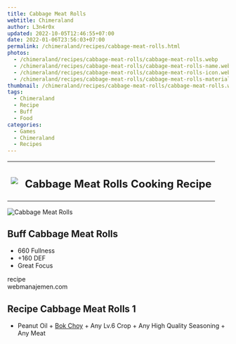 ```yaml
---
title: Cabbage Meat Rolls
webtitle: Chimeraland
author: L3n4r0x
updated: 2022-10-05T12:46:55+07:00
date: 2022-01-06T23:56:03+07:00
permalink: /chimeraland/recipes/cabbage-meat-rolls.html
photos:
  - /chimeraland/recipes/cabbage-meat-rolls/cabbage-meat-rolls.webp
  - /chimeraland/recipes/cabbage-meat-rolls/cabbage-meat-rolls-name.webp
  - /chimeraland/recipes/cabbage-meat-rolls/cabbage-meat-rolls-icon.webp
  - /chimeraland/recipes/cabbage-meat-rolls/cabbage-meat-rolls-material.webp
thumbnail: /chimeraland/recipes/cabbage-meat-rolls/cabbage-meat-rolls.webp
tags:
  - Chimeraland
  - Recipe
  - Buff
  - Food
categories:
  - Games
  - Chimeraland
  - Recipes
---
```


<section id="bootstrap-wrapper"><link rel="stylesheet" href="https://cdn.statically.io/gh/dimaslanjaka/Web-Manajemen/40ac3225/css/bootstrap-4.5-wrapper.css"/><div class="row mb-2"><div class="col-md-12 mb-2"><table class="table" id="post-info"><tbody><tr><td><img class="d-inline-block me-2" src="/chimeraland/recipes/cabbage-meat-rolls/cabbage-meat-rolls-icon.webp" width="auto" height="auto"/></td><td><h1 class="fs-5">Cabbage Meat Rolls Cooking Recipe</h1></td></tr></tbody></table></div></div><div class="card mb-2"><div class="row g-0"><div class="col-sm-4 position-relative mb-2"><img src="/chimeraland/recipes/cabbage-meat-rolls/cabbage-meat-rolls-material.webp" class="card-img fit-cover w-100 h-100" alt="Cabbage Meat Rolls" data-fancybox="true"/></div><div class="col-sm-8 mb-2"><div class="card-body"><h2 class="card-title fs-5">Buff Cabbage Meat Rolls</h2><div class="card-text"><ul><li>660 Fullness</li><li>+160 DEF</li><li>Great Focus</li></ul></div><span class="badge rounded-pill bg-dark">recipe</span></div><div class="card-footer text-end text-muted">webmanajemen.com</div></div></div></div><div class="row mb-2"><div class="col-12 col-lg-6 recipe-item mb-2"><div class="card"><div class="card-body"><h2 class="card-title fs-5">Recipe Cabbage Meat Rolls 1</h2><div class="card-text"><ul><li>Peanut Oil<span> + </span><a class="text-decoration-none" href="/chimeraland/materials/bok-choy.html">Bok Choy</a><span> + </span>Any Lv.6 Crop<span> + </span>Any High Quality Seasoning<span> + </span>Any Meat</li></ul></div></div></div></div></div></section>
